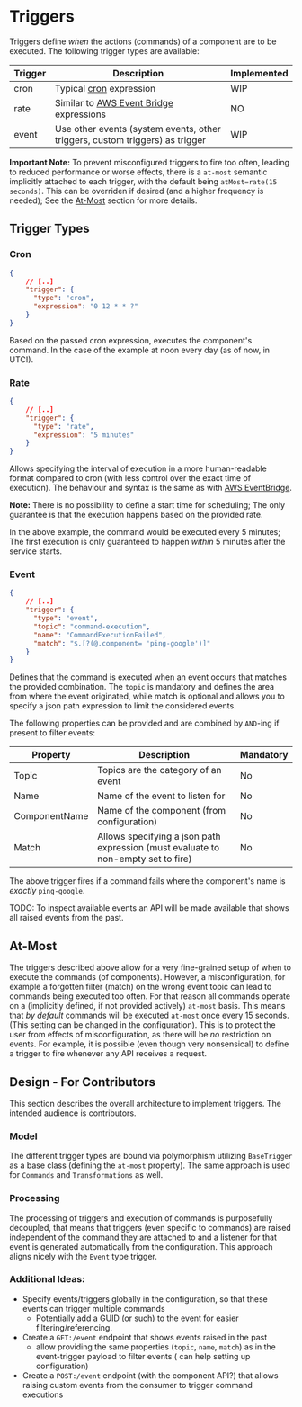 # Triggers

Triggers define _when_ the actions (commands) of a component are to be executed. The following trigger types are
available:

| Trigger | Description                                                                                                                                            | Implemented |
|---------|--------------------------------------------------------------------------------------------------------------------------------------------------------|-------------|
| cron    | Typical [cron](https://www.baeldung.com/cron-expressions) expression                                                                                   | WIP         |
| rate    | Similar to [AWS Event Bridge](https://docs.aws.amazon.com/eventbridge/latest/userguide/eb-scheduled-rule-pattern.html#eb-rate-expressions) expressions | NO          |
| event   | Use other events (system events, other triggers, custom triggers) as trigger                                                                           | WIP         |

__Important Note:__ To prevent misconfigured triggers to fire too often, leading to reduced performance or worse
effects, there is a `at-most` semantic implicitly attached to each trigger, with the default being
`atMost=rate(15 seconds)`. This can be overriden if desired (and a higher frequency is needed); See
the [At-Most](#at-most) section for more details.

## Trigger Types

### Cron

``` json
{
    // [..]
    "trigger": {
      "type": "cron",
      "expression": "0 12 * * ?"
    }
}
```

Based on the passed cron expression, executes the component's command. In the case of the example at noon every day (as
of now, in UTC!).

### Rate

``` json
{
    // [..]
    "trigger": {
      "type": "rate",
      "expression": "5 minutes"
    }
}
```

Allows specifying the interval of execution in a more human-readable format compared to cron (with less control over the
exact time of execution). The behaviour and syntax is the same as
with [AWS EventBridge](https://docs.aws.amazon.com/eventbridge/latest/userguide/eb-scheduled-rule-pattern.html#eb-rate-expressions).

__Note:__ There is no possibility to define a start time for scheduling; The only guarantee is that the execution
happens based on the provided rate.

In the above example, the command would be executed every 5 minutes; The first execution is only guaranteed to happen
_within_ 5 minutes after the service starts.

### Event

``` json
{
    // [..]
    "trigger": {
      "type": "event",
      "topic": "command-execution",
      "name": "CommandExecutionFailed",
      "match": "$.[?(@.component= 'ping-google')]"
    }
}
```

Defines that the command is executed when an event occurs that matches the provided combination. The `topic` is
mandatory and defines the area from where the event originated, while match is optional and allows you to specify a json
path expression to limit the considered events.

The following properties can be provided and are combined by `AND`-ing if present to filter events:

| Property      | Description                                                                       | Mandatory |
|---------------|-----------------------------------------------------------------------------------|-----------|
| Topic         | Topics are the category of an event                                               | No        |
| Name          | Name of the event to listen for                                                   | No        |
| ComponentName | Name of the component (from configuration)                                        | No        |
| Match         | Allows specifying a json path expression (must evaluate to non-empty set to fire) | No        |

The above trigger fires if a command fails where the component's name is _exactly_ `ping-google`.

TODO: To inspect available events an API will be made available that shows all raised events from the past.

## At-Most

The triggers described above allow for a very fine-grained setup of when to execute the commands (of components).
However, a misconfiguration, for example a forgotten filter (match) on the wrong event topic can lead to commands being
executed too often. For that reason all commands operate on a (implicitly defined, if not provided actively) `at-most`
basis.
This means that _by default_ commands will be executed `at-most` once every 15 seconds. (This setting can be changed in
the configuration). This is to protect the user from effects of misconfiguration, as there will be _no_ restriction on
events.
For example, it is possible (even though very nonsensical) to define a trigger to fire whenever any API receives a
request.

## Design - For Contributors

This section describes the overall architecture to implement triggers. The intended audience is contributors.

### Model

The different trigger types are bound via polymorphism utilizing `BaseTrigger` as a base class (defining the `at-most`
property). The same approach is used for `Commands` and `Transformations` as well.

### Processing

The processing of triggers and execution of commands is purposefully decoupled, that means that triggers (even specific
to commands) are raised independent of the command they are attached to and a listener for that event is generated
automatically from the configuration. This approach aligns nicely with the `Event` type trigger.

### Additional Ideas:

- Specify events/triggers globally in the configuration, so that these events can trigger multiple commands
    - Potentially add a GUID (or such) to the event for easier filtering/referencing.
- Create a `GET:/event` endpoint that shows events raised in the past
    - allow providing the same properties (`topic`, `name`, `match`) as in the event-trigger payload to filter events (
      can help setting up configuration)
- Create a `POST:/event` endpoint (with the component API?) that allows raising custom events from the consumer to
  trigger command executions

